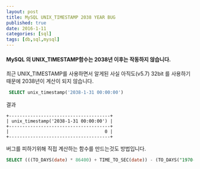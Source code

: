 ```yaml
---
layout: post
title: MySQL UNIX_TIMESTAMP 2038 YEAR BUG
published: true
date: 2016-1-11
categories: [sql]
tags: [db,sql,mysql]
---
```


#### MySQL 의 UNIX_TIMESTAMP함수는 2038년 이후는 작동하지 않습니다.

최근 UNIX_TIMESTAMP를 사용하면서 알게된 사실
아직도(v5.7) 32bit 를 사용하기 때문에 2038년이 계산이 되지 않습니다.

```sql
 SELECT unix_timestamp('2038-1-31 00:00:00')
```
결과
```text
+--------------------------------------+
| unix_timestamp('2038-1-31 00:00:00') |
+--------------------------------------+
|                                    0 |
+--------------------------------------+
```

버그를 피하기위해 직접 계산하는 함수를 만드는것도 방법입니다.
```sql
SELECT (((TO_DAYS(date) * 86400) + TIME_TO_SEC(date)) - (TO_DAYS("1970-01-01") * 86400)) AS timestamp
```
